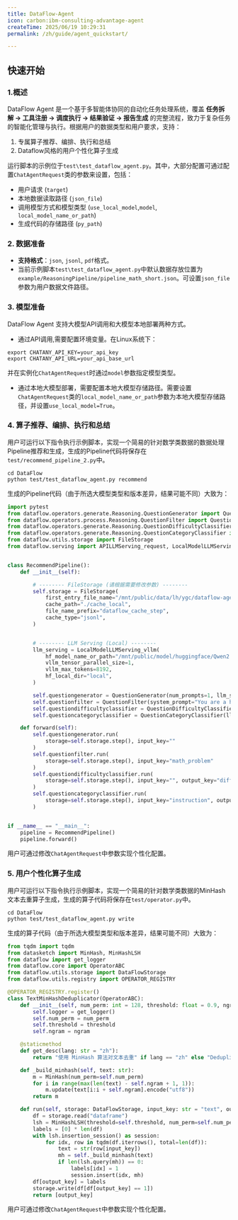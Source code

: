 ```yaml
---
title: DataFlow-Agent
icon: carbon:ibm-consulting-advantage-agent
createTime: 2025/06/19 10:29:31
permalink: /zh/guide/agent_quickstart/

---
```


## 快速开始

### 1.概述

DataFlow Agent 是一个基于多智能体协同的自动化任务处理系统，覆盖 **任务拆解 → 工具注册 → 调度执行 → 结果验证 → 报告生成** 的完整流程，致力于复杂任务的智能化管理与执行。根据用户的数据类型和用户要求，支持：

1. 专属算子推荐、编排、执行和总结
2. Dataflow风格的用户个性化算子生成


运行脚本的示例位于`test\test_dataflow_agent.py`。其中，大部分配置可通过配置`ChatAgentRequest`类的参数来设置，包括：
- 用户请求 (`target`)
- 本地数据读取路径 (`json_file`)
- 调用模型方式和模型类型 (`use_local_model`,`model`, `local_model_name_or_path`)
- 生成代码的存储路径 (`py_path`)


### 2. 数据准备

- **支持格式**：`json`, `jsonl`, `pdf`格式。
- 当前示例脚本`test\test_dataflow_agent.py`中默认数据存放位置为`example/ReasoningPipeline/pipeline_math_short.json`。可设置`json_file`参数为用户数据文件路径。


### 3. 模型准备
DataFlow Agent 支持大模型API调用和大模型本地部署两种方式。

- 通过API调用,需要配置环境变量。在Linux系统下：
```shell
export CHATANY_API_KEY=your_api_key
export CHATANY_API_URL=your_api_base_url
```
并在实例化`ChatAgentRequest`时通过`model`参数指定模型类型。


- 通过本地大模型部署，需要配置本地大模型存储路径。需要设置`ChatAgentRequest`类的`local_model_name_or_path`参数为本地大模型存储路径，并设置`use_local_model=True`。


### 4. 算子推荐、编排、执行和总结


用户可运行以下指令执行示例脚本，实现一个简易的针对数学类数据的数据处理Pipeline推荐和生成，生成的Pipeline代码将保存在`test/recommend_pipeline_2.py`中。

```shell
cd DataFlow
python test/test_dataflow_agent.py recommend
```

生成的Pipeline代码（由于所选大模型类型和版本差异，结果可能不同）大致为：
```python
import pytest
from dataflow.operators.generate.Reasoning.QuestionGenerator import QuestionGenerator
from dataflow.operators.process.Reasoning.QuestionFilter import QuestionFilter
from dataflow.operators.generate.Reasoning.QuestionDifficultyClassifier import QuestionDifficultyClassifier
from dataflow.operators.generate.Reasoning.QuestionCategoryClassifier import QuestionCategoryClassifier
from dataflow.utils.storage import FileStorage
from dataflow.serving import APILLMServing_request, LocalModelLLMServing_vllm, LocalModelLLMServing_sglang


class RecommendPipeline():
    def __init__(self):

        # -------- FileStorage (请根据需要修改参数) --------
        self.storage = FileStorage(
            first_entry_file_name="/mnt/public/data/lh/ygc/dataflow-agent/DataFlow/dataflow/example/ReasoningPipeline/pipeline_math_short.json",
            cache_path="./cache_local",
            file_name_prefix="dataflow_cache_step",
            cache_type="jsonl",
        )


        # -------- LLM Serving (Local) --------
        llm_serving = LocalModelLLMServing_vllm(
            hf_model_name_or_path="/mnt/public/model/huggingface/Qwen2.5-7B-Instruct",
            vllm_tensor_parallel_size=1,
            vllm_max_tokens=8192,
            hf_local_dir="local",
        )

        self.questiongenerator = QuestionGenerator(num_prompts=1, llm_serving=llm_serving)
        self.questionfilter = QuestionFilter(system_prompt="You are a helpful assistant.", llm_serving=llm_serving)
        self.questiondifficultyclassifier = QuestionDifficultyClassifier(llm_serving=llm_serving)
        self.questioncategoryclassifier = QuestionCategoryClassifier(llm_serving=llm_serving)

    def forward(self):
        self.questiongenerator.run(
            storage=self.storage.step(), input_key=""
        )
        self.questionfilter.run(
            storage=self.storage.step(), input_key="math_problem"
        )
        self.questiondifficultyclassifier.run(
            storage=self.storage.step(), input_key="", output_key="difficulty_score"
        )
        self.questioncategoryclassifier.run(
            storage=self.storage.step(), input_key="instruction", output_key="question_category"
        )


if __name__ == "__main__":
    pipeline = RecommendPipeline()
    pipeline.forward()
```

用户可通过修改`ChatAgentRequest`中参数实现个性化配置。

### 5. 用户个性化算子生成

用户可运行以下指令执行示例脚本，实现一个简易的针对数学类数据的MinHash文本去重算子生成，生成的算子代码将保存在`test/operator.py`中。

```shell
cd DataFlow
python test/test_dataflow_agent.py write
```

生成的算子代码（由于所选大模型类型和版本差异，结果可能不同）大致为：
```python
from tqdm import tqdm
from datasketch import MinHash, MinHashLSH
from dataflow import get_logger
from dataflow.core import OperatorABC
from dataflow.utils.storage import DataFlowStorage
from dataflow.utils.registry import OPERATOR_REGISTRY

@OPERATOR_REGISTRY.register()
class TextMinHashDeduplicator(OperatorABC):
    def __init__(self, num_perm: int = 128, threshold: float = 0.9, ngram: int = 5):
        self.logger = get_logger()
        self.num_perm = num_perm
        self.threshold = threshold
        self.ngram = ngram

    @staticmethod
    def get_desc(lang: str = "zh"):
        return "使用 MinHash 算法对文本去重" if lang == "zh" else "Deduplicate text with MinHash"

    def _build_minhash(self, text: str):
        m = MinHash(num_perm=self.num_perm)
        for i in range(max(len(text) - self.ngram + 1, 1)):
            m.update(text[i:i + self.ngram].encode("utf8"))
        return m

    def run(self, storage: DataFlowStorage, input_key: str = "text", output_key: str = "dedup_label"):
        df = storage.read("dataframe")
        lsh = MinHashLSH(threshold=self.threshold, num_perm=self.num_perm)
        labels = [0] * len(df)
        with lsh.insertion_session() as session:
            for idx, row in tqdm(df.iterrows(), total=len(df)):
                text = str(row[input_key])
                mh = self._build_minhash(text)
                if len(lsh.query(mh)) == 0:
                    labels[idx] = 1
                    session.insert(idx, mh)
        df[output_key] = labels
        storage.write(df[df[output_key] == 1])
        return [output_key]
```

用户可通过修改`ChatAgentRequest`中参数实现个性化配置。